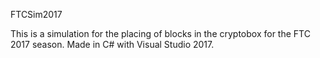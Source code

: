 FTCSim2017

This is a simulation for the placing of blocks in the cryptobox for the FTC 2017 season.
Made in C# with Visual Studio 2017.